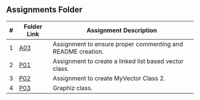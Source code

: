 ##  Assignments Folder

|   #   | Folder Link | Assignment Description |
| :---: | ----------- | ---------------------- |
|  1    | [A03](https://github.com/Sudhir0228/2143-Object-Oriented-Programming-Ray/tree/main/Assignments/A03)| Assignment to ensure proper commenting and README creation. |
|  2    | [P01](https://github.com/Sudhir0228/2143-Object-Oriented-Programming-Ray/tree/main/Assignments/P01)| Assignment to create a linked list based vector class. |
|  3    | [P02](https://github.com/Sudhir0228/2143-Object-Oriented-Programming-Ray/tree/main/Assignments/P02)| Assignment to create MyVector Class 2. |
|  4    | [P03](https://github.com/Sudhir0228/2143-Object-Oriented-Programming-Ray/tree/main/Assignments/P03)| Graphiz class. |

